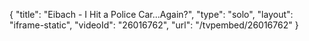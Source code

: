 {
    "title": "Eibach - I Hit a Police Car...Again?",
    "type": "solo",
    "layout": "iframe-static",
    "videoId": "26016762",
    "url": "\/tvpembed\/26016762"
}